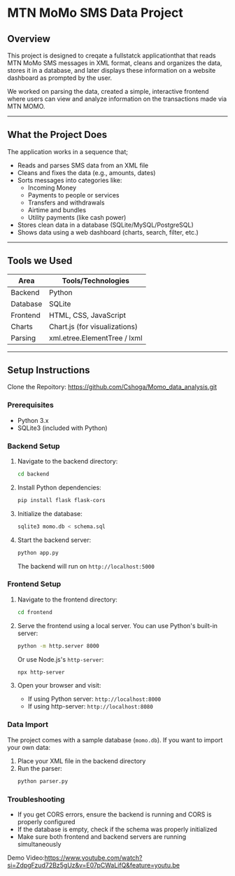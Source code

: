 # MTN MoMo SMS Data Project

## Overview

This project is designed to creqate a fullstatck applicationthat  that reads MTN MoMo SMS messages in XML format, cleans and organizes the data, stores it in a database, and later displays these information on a website dashboard as prompted by the user.

We worked on parsing the data, created a simple, interactive frontend where users can view and analyze information on the transactions made via MTN MOMO.

---

## What the Project Does

The application works in a sequence that;

- Reads and parses SMS data from an XML file
- Cleans and fixes the data (e.g., amounts, dates)
- Sorts messages into categories like:
  - Incoming Money
  - Payments to people or services
  - Transfers and withdrawals
  - Airtime and bundles
  - Utility payments (like cash power)
- Stores clean data in a database (SQLite/MySQL/PostgreSQL)
- Shows data using a web dashboard (charts, search, filter, etc.)

---

## Tools we Used

| Area        | Tools/Technologies            |
|-------------|-------------------------------|
| Backend     | Python                        |
| Database    | SQLite                        |
| Frontend    | HTML, CSS, JavaScript         |
| Charts      | Chart.js (for visualizations) |
| Parsing     | xml.etree.ElementTree / lxml  |

---

## Setup Instructions

Clone the Repoitory: https://github.com/Cshoga/Momo_data_analysis.git

### Prerequisites
- Python 3.x
- SQLite3 (included with Python)

### Backend Setup
1. Navigate to the backend directory:
   ```bash
   cd backend
   ```

2. Install Python dependencies:
   ```bash
   pip install flask flask-cors
   ```

3. Initialize the database:
   ```bash
   sqlite3 momo.db < schema.sql
   ```

4. Start the backend server:
   ```bash
   python app.py
   ```
   The backend will run on `http://localhost:5000`

### Frontend Setup
1. Navigate to the frontend directory:
   ```bash
   cd frontend
   ```

2. Serve the frontend using a local server. You can use Python's built-in server:
   ```bash
   python -m http.server 8000
   ```
   Or use Node.js's `http-server`:
   ```bash
   npx http-server
   ```

3. Open your browser and visit:
   - If using Python server: `http://localhost:8000`
   - If using http-server: `http://localhost:8080`

### Data Import
The project comes with a sample database (`momo.db`). If you want to import your own data:
1. Place your XML file in the backend directory
2. Run the parser:
   ```bash
   python parser.py
   ```

### Troubleshooting
- If you get CORS errors, ensure the backend is running and CORS is properly configured
- If the database is empty, check if the schema was properly initialized
- Make sure both frontend and backend servers are running simultaneously


Demo Video:https://www.youtube.com/watch?si=ZdpgFzud72Bz5gUz&v=E07pCWaLifQ&feature=youtu.be
